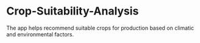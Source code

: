 # Crop-Suitability-Analysis
The app helps recommend suitable crops for production based on climatic and environmental factors.
